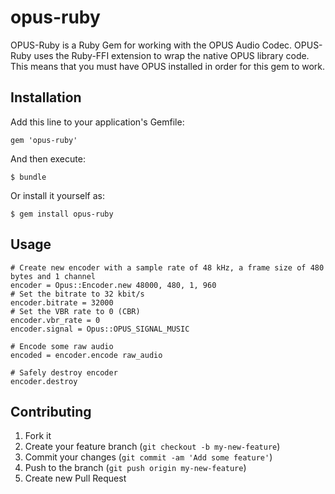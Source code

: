 # opus-ruby

OPUS-Ruby is a Ruby Gem for working with the OPUS Audio Codec.
OPUS-Ruby uses the Ruby-FFI extension to wrap the native OPUS library code.
This means that you must have OPUS installed in order for this gem to work.

## Installation

Add this line to your application's Gemfile:

    gem 'opus-ruby'

And then execute:

    $ bundle

Or install it yourself as:

    $ gem install opus-ruby

## Usage

    # Create new encoder with a sample rate of 48 kHz, a frame size of 480 bytes and 1 channel
    encoder = Opus::Encoder.new 48000, 480, 1, 960
    # Set the bitrate to 32 kbit/s
    encoder.bitrate = 32000
    # Set the VBR rate to 0 (CBR)
    encoder.vbr_rate = 0
    encoder.signal = Opus::OPUS_SIGNAL_MUSIC

    # Encode some raw audio
    encoded = encoder.encode raw_audio

    # Safely destroy encoder
    encoder.destroy

## Contributing

1. Fork it
2. Create your feature branch (`git checkout -b my-new-feature`)
3. Commit your changes (`git commit -am 'Add some feature'`)
4. Push to the branch (`git push origin my-new-feature`)
5. Create new Pull Request
